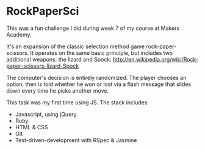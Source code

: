 RockPaperSci
============

This was a fun challenge I did during week 7 of my course at Makers Academy.

It's an expansion of the classic selection method game rock-paper-scissors. It operates on the same basic principle, but includes two additional weapons: the lizard and Spock: http://en.wikipedia.org/wiki/Rock-paper-scissors-lizard-Spock

The computer's decision is entirely randomized. The player chooses an option, then is told whether he won or lost via a flash message that slides down every time he picks another move. 

This task was my first time using JS. The stack includes:

* Javascript, using jQuery
* Ruby
* HTML & CSS
* Git 
* Test-driven-development with RSpec & Jasmine
